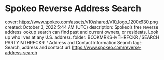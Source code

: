 # Spokeo Reverse Address Search

cover: https://www.spokeo.com/assets/v10/shared/v10_logo_1200x630.png
created: October 3, 2022 5:44 AM (UTC)
description: Spokeo’s free reverse address lookup search can find past and current owners, or residents. Look up who lives at any U.S. address.
folder: BOOKMRKS-MTHRFCKR / SEARCH PARTY MTHRFCKR! / Address and Contact Information Search
tags: Search, address and contact
url: https://www.spokeo.com/reverse-address-search